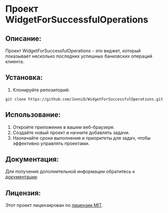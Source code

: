 # Проект WidgetForSuccessfulOperations

## Описание:

Проект WidgetForSuccessfulOperations - это виджет, который показывает несколько последних успешных банковских операций
клиента.

## Установка:

1. Клонируйте репозиторий:

```
git clone https://github.com/JonniD/WidgetForSuccessfulOperations.git
```

## Использование:

1. Откройте приложение в вашем веб-браузере.
2. Создайте новый проект и начните добавлять задачи.
3. Назначайте сроки выполнения и приоритеты для задач, чтобы эффективно управлять проектами.

## Документация:

Для получения дополнительной информации обратитесь к [документации](README.md).

## Лицензия:

Этот проект лицензирован по [лицензии MIT](LICENSE).